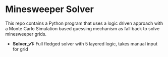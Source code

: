 # Minesweeper Solver
This repo contains a Python program that uses a logic driven approach with a Monte Carlo Simulation based guessing mechanism as fall back to solve minesweeper grids.

- **Solver_v1:** Full fledged solver with 5 layered logic, takes manual input for grid
